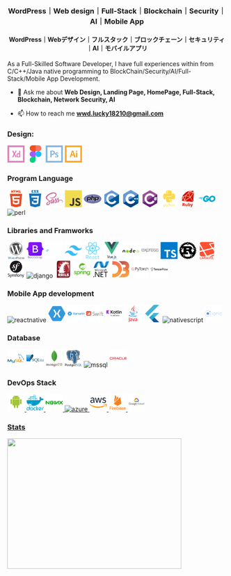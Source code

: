<h3 align="center">WordPress｜Web design｜Full-Stack｜Blockchain｜Security｜AI｜Mobile App</h3>
<h4 align="center">WordPress｜Webデザイン｜フルスタック｜ブロックチェーン｜セキュリティ｜AI｜モバイルアプリ</h4>

As a Full-Skilled Software Developer, I have full experiences within from C/C++/Java native programming to BlockChain/Security/AI/Full-Stack/Mobile App Development.

- 💬 Ask me about **Web Design, Landing Page, HomePage, Full-Stack, Blockchain, Network Security, AI**

- 📫 How to reach me **wwd.lucky18210@gmail.com**

<h3 align="left">Design:</h3>
<p align="left"> <img src="https://github.com/devicons/devicon/blob/master/icons/xd/xd-line.svg" alt="xd" width="40" height="40"/> <img src="https://github.com/devicons/devicon/blob/master/icons/figma/figma-original.svg" alt="figma" width="40" height="40"/> <img src="https://github.com/devicons/devicon/blob/master/icons/photoshop/photoshop-line.svg" alt="photoshop" width="40" height="40"/> <img src="https://github.com/devicons/devicon/blob/master/icons/illustrator/illustrator-line.svg" alt="illustrator" width="40" height="40"/> </p>

### Program Language
<p align="left"> <img src="https://github.com/devicons/devicon/blob/master/icons/html5/html5-plain-wordmark.svg" alt="html5" width="40" height="40"/> <img src="https://github.com/devicons/devicon/blob/master/icons/css3/css3-plain-wordmark.svg" alt="css3" width="40" height="40"/> <img src="https://github.com/devicons/devicon/blob/master/icons/sass/sass-original.svg" alt="sass" width="40" height="40"/> <img src="https://github.com/devicons/devicon/blob/master/icons/javascript/javascript-original.svg" alt="javascript" width="40" height="40"/> <img src="https://github.com/devicons/devicon/blob/master/icons/php/php-original.svg" alt="php" width="40" height="40"/> <img src="https://github.com/devicons/devicon/blob/master/icons/c/c-original.svg" alt="c" width="40" height="40"/> <img src="https://github.com/devicons/devicon/blob/master/icons/cplusplus/cplusplus-original.svg" alt="cplusplus" width="40" height="40"/> <img src="https://github.com/devicons/devicon/blob/master/icons/csharp/csharp-original.svg" alt="csharp" width="40" height="40"/> <img src="https://github.com/devicons/devicon/blob/master/icons/python/python-plain-wordmark.svg" alt="python" width="40" height="40"/> <img src="https://github.com/devicons/devicon/blob/master/icons/ruby/ruby-plain-wordmark.svg" alt="ruby" width="40" height="40"/> <img src="https://github.com/devicons/devicon/blob/master/icons/go/go-original-wordmark.svg" alt="go" width="40" height="40"/> <img src="https://api.iconify.design/logos-perl.svg" alt="perl" width="40" height="40"/> </p>

### Libraries and Framworks
<p align="left"> <img src="https://github.com/devicons/devicon/blob/master/icons/wordpress/wordpress-original.svg" alt="WordPress" width="40" height="40"/> <img src="https://github.com/devicons/devicon/blob/master/icons/bootstrap/bootstrap-original-wordmark.svg" alt="bootstrap" width="40" height="40"/> <img src="https://github.com/devicons/devicon/blob/master/icons/tailwindcss/tailwindcss-original-wordmark.svg" alt="tailwind css" width="40" height="40"/> <img src="https://github.com/devicons/devicon/blob/master/icons/tailwindcss/tailwindcss-plain.svg" alt="tailwind css" width="40" height="40"/> <img src="https://github.com/devicons/devicon/blob/master/icons/react/react-original-wordmark.svg" alt="react" width="40" height="40"/> <img src="https://github.com/devicons/devicon/blob/master/icons/vuejs/vuejs-original-wordmark.svg" alt="vuejs" width="40" height="40"/> <img src="https://github.com/devicons/devicon/blob/master/icons/nodejs/nodejs-original-wordmark.svg" alt="nodejs" width="40" height="40"/> <img src="https://github.com/devicons/devicon/blob/master/icons/express/express-original-wordmark.svg" alt="express" width="40" height="40"/> <img src="https://github.com/devicons/devicon/blob/master/icons/typescript/typescript-original.svg" alt="typescript" width="40" height="40"/> <img src="https://github.com/devicons/devicon/blob/master/icons/rust/rust-plain.svg" alt="rust" width="40" height="40"/> <img src="https://github.com/devicons/devicon/blob/master/icons/laravel/laravel-plain-wordmark.svg" alt="laravel" width="40" height="40"/> <img src="https://github.com/devicons/devicon/blob/master/icons/symfony/symfony-original-wordmark.svg" alt="symfony" width="40" height="40"/> <img src="https://cdn.worldvectorlogo.com/logos/django.svg" alt="django" width="40" height="40"/> <img src="https://github.com/devicons/devicon/blob/master/icons/rails/rails-original-wordmark.svg" alt="rails" width="40" height="40"/> <img src="https://github.com/devicons/devicon/blob/master/icons/spring/spring-original-wordmark.svg" alt="spring" width="40" height="40"/> <img src="https://github.com/devicons/devicon/blob/master/icons/dot-net/dot-net-original-wordmark.svg" alt="dotnet" width="40" height="40"/> <img src="https://github.com/devicons/devicon/blob/master/icons/d3js/d3js-original.svg" alt="d3js" width="40" height="40"/> <img src="https://github.com/devicons/devicon/blob/master/icons/pytorch/pytorch-original-wordmark.svg" alt="pytorch" width="40" height="40"/> <img src="https://github.com/devicons/devicon/blob/master/icons/tensorflow/tensorflow-line-wordmark.svg" alt="tensorflow" width="40" height="40"/> </p> 

### Mobile App development
<p align="left"> <img src="https://reactnative.dev/img/header_logo.svg" alt="reactnative" width="40" height="40"/> <img src="https://github.com/devicons/devicon/blob/master/icons/xamarin/xamarin-original.svg" alt="xamarin" width="40" height="40"/> <img src="https://github.com/devicons/devicon/blob/master/icons/xamarin/xamarin-original-wordmark.svg" alt="xamarin" width="40" height="40"/> <img src="https://github.com/devicons/devicon/blob/master/icons/swift/swift-original-wordmark.svg" alt="swift" width="40" height="40"/> <img src="https://github.com/devicons/devicon/blob/master/icons/kotlin/kotlin-original-wordmark.svg" alt="kotlin" width="40" height="40"/> <img src="https://github.com/devicons/devicon/blob/master/icons/java/java-original-wordmark.svg" alt="java" width="40" height="40"/> <img src="https://github.com/devicons/devicon/blob/master/icons/flutter/flutter-original.svg" alt="flutter" width="40" height="40"/> <img src="https://raw.githubusercontent.com/detain/svg-logos/780f25886640cef088af994181646db2f6b1a3f8/svg/nativescript.svg" alt="nativescript" width="40" height="40"/> <img src="https://github.com/devicons/devicon/blob/master/icons/ionic/ionic-original-wordmark.svg" alt="ionic" width="40" height="40"/> </p>

### Database
<p align="left"> <img src="https://github.com/devicons/devicon/blob/master/icons/mysql/mysql-original-wordmark.svg" alt="mysql" width="40" height="40"/> <img src="https://github.com/devicons/devicon/blob/master/icons/sqlite/sqlite-original-wordmark.svg" alt="sqlite" width="40" height="40"/> <img src="https://github.com/devicons/devicon/blob/master/icons/mongodb/mongodb-original-wordmark.svg" alt="mongodb" width="40" height="40"/> <img src="https://github.com/devicons/devicon/blob/master/icons/postgresql/postgresql-original-wordmark.svg" alt="postgresql" width="40" height="40"/> <img src="https://www.svgrepo.com/show/303229/microsoft-sql-server-logo.svg" alt="mssql" width="40" height="40"/> <img src="https://github.com/devicons/devicon/blob/master/icons/oracle/oracle-original.svg" alt="oracle" width="40" height="40"/> </p>

### DevOps Stack
<p align="left"> <a href="https://developer.android.com" target="_blank" rel="noreferrer"> <img src="https://raw.githubusercontent.com/devicons/devicon/master/icons/android/android-original-wordmark.svg" alt="android" width="40" height="40"/> <img src="https://github.com/devicons/devicon/blob/master/icons/docker/docker-plain-wordmark.svg" alt="docker" width="40" height="40"/> <img src="https://github.com/devicons/devicon/blob/master/icons/nginx/nginx-original.svg" alt="nginx" width="40" height="40"/> <img src="https://www.vectorlogo.zone/logos/microsoft_azure/microsoft_azure-icon.svg" alt="azure" width="40" height="40"/> <img src="https://github.com/devicons/devicon/blob/master/icons/amazonwebservices/amazonwebservices-original-wordmark.svg" alt="aws" width="40" height="40"/> <img src="https://github.com/devicons/devicon/blob/master/icons/firebase/firebase-plain-wordmark.svg" alt="firebase" width="40" height="40"/> <img src="https://github.com/devicons/devicon/blob/master/icons/googlecloud/googlecloud-original-wordmark.svg" alt="gcp" width="40" height="40"/> </p>

### Stats
 <img src = "https://github-readme-stats.vercel.app/api/top-langs/?username=svenrisse&layout=compact&theme=react&hide_border=true&langs_count=10&hide=sass,shell&exclude_repo=EtchASketch,Sign-up-Form,odin-recipes,odin-landingpage,Calculator,Tic-Tac-Toe,Restaurant-Page,Library,AdminDashboard"             height=300 width = 400>